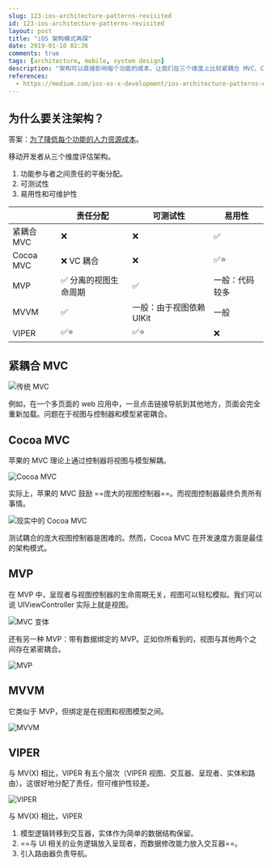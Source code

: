 ```yaml
---
slug: 123-ios-architecture-patterns-revisited
id: 123-ios-architecture-patterns-revisited
layout: post
title: "iOS 架构模式再探"
date: 2019-01-10 02:26
comments: true
tags: [architecture, mobile, system design]
description: "架构可以直接影响每个功能的成本。让我们在三个维度上比较紧耦合 MVC、Cocoa MVC、MVP、MVVM 和 VIPER：功能参与者之间责任的平衡分配、可测试性以及易用性和可维护性。"
references:
  - https://medium.com/ios-os-x-development/ios-architecture-patterns-ecba4c38de52
---
```


## 为什么要关注架构？

答案：[为了降低每个功能的人力资源成本](https://puncsky.com/notes/10-thinking-software-architecture-as-physical-buildings#ultimate-goal-saving-human-resources-costs-per-feature)。

移动开发者从三个维度评估架构。

1. 功能参与者之间责任的平衡分配。
2. 可测试性
3. 易用性和可维护性


| | 责任分配 | 可测试性 |  易用性 |
| --- | ---    | ---    | --- |
| 紧耦合 MVC | ❌ | ❌ | ✅ |
| Cocoa MVC | ❌ VC 耦合 | ❌ | ✅⭐ |
| MVP | ✅ 分离的视图生命周期 | ✅ | 一般：代码较多 |
| MVVM | ✅ | 一般：由于视图依赖 UIKit | 一般 |
| VIPER | ✅⭐️ | ✅⭐️ | ❌ |



## 紧耦合 MVC

![传统 MVC](https://res.cloudinary.com/dohtidfqh/image/upload/v1547002648/web-guiguio/ios-architecture-0-mvc.png)

例如，在一个多页面的 web 应用中，一旦点击链接导航到其他地方，页面会完全重新加载。问题在于视图与控制器和模型紧密耦合。



## Cocoa MVC

苹果的 MVC 理论上通过控制器将视图与模型解耦。

![Cocoa MVC](https://res.cloudinary.com/dohtidfqh/image/upload/v1547002648/web-guiguio/ios-architecture-1-cocoa-mvc.png)


实际上，苹果的 MVC 鼓励 ==庞大的视图控制器==。而视图控制器最终负责所有事情。

![现实中的 Cocoa MVC](https://res.cloudinary.com/dohtidfqh/image/upload/v1547002648/web-guiguio/ios-architecture-2-realistic-cocoa-mvc.png)

测试耦合的庞大视图控制器是困难的。然而，Cocoa MVC 在开发速度方面是最佳的架构模式。



## MVP

在 MVP 中，呈现者与视图控制器的生命周期无关，视图可以轻松模拟。我们可以说 UIViewController 实际上就是视图。

![MVC 变体](https://res.cloudinary.com/dohtidfqh/image/upload/v1547002648/web-guiguio/ios-architecture-3-mvc-variant.png)


还有另一种 MVP：带有数据绑定的 MVP。正如你所看到的，视图与其他两个之间存在紧密耦合。

![MVP](https://res.cloudinary.com/dohtidfqh/image/upload/v1547002648/web-guiguio/ios-architecture-4-mvp.png)



## MVVM

它类似于 MVP，但绑定是在视图和视图模型之间。

![MVVM](https://res.cloudinary.com/dohtidfqh/image/upload/v1547002648/web-guiguio/ios-architecture-5-mvvm.png)



## VIPER
与 MV(X) 相比，VIPER 有五个层次（VIPER 视图、交互器、呈现者、实体和路由）。这很好地分配了责任，但可维护性较差。

![VIPER](https://res.cloudinary.com/dohtidfqh/image/upload/v1547002648/web-guiguio/ios-architecture-6-viper.png)


与 MV(X) 相比，VIPER

1. 模型逻辑转移到交互器，实体作为简单的数据结构保留。
2. ==与 UI 相关的业务逻辑放入呈现者，而数据修改能力放入交互器==。
3. 引入路由器负责导航。